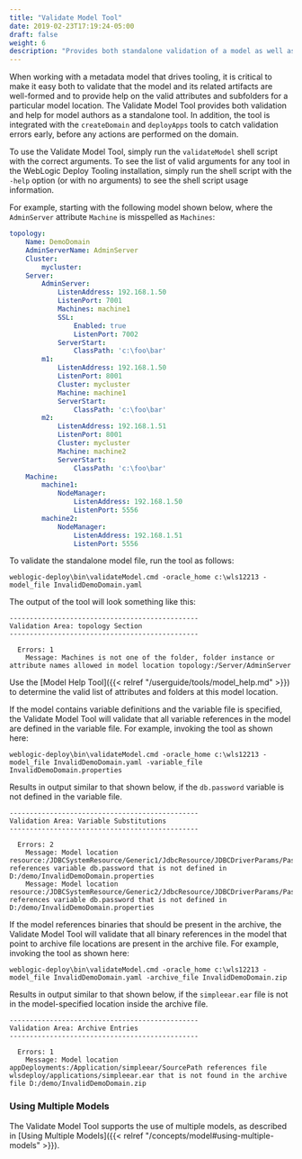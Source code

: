 ```yaml
---
title: "Validate Model Tool"
date: 2019-02-23T17:19:24-05:00
draft: false
weight: 6
description: "Provides both standalone validation of a model as well as model usage information to help users write or edit their models."
---
```



When working with a metadata model that drives tooling, it is critical to make it easy both to validate that the model and its related artifacts are well-formed and to provide help on the valid attributes and subfolders for a particular model location.  The Validate Model Tool provides both validation and help for model authors as a standalone tool.  In addition, the tool is integrated with the `createDomain` and `deployApps` tools to catch validation errors early, before any actions are performed on the domain.

To use the Validate Model Tool, simply run the `validateModel` shell script with the correct arguments.  To see the list of valid arguments for any tool in the WebLogic Deploy Tooling installation, simply run the shell script with the `-help` option (or with no arguments) to see the shell script usage information.

For example, starting with the following model shown below, where the `AdminServer` attribute `Machine` is misspelled as `Machines`:

```yaml
topology:
    Name: DemoDomain
    AdminServerName: AdminServer
    Cluster:
        mycluster:
    Server:
        AdminServer:
            ListenAddress: 192.168.1.50
            ListenPort: 7001
            Machines: machine1
            SSL:
                Enabled: true
                ListenPort: 7002
            ServerStart:
                ClassPath: 'c:\foo\bar'
        m1:
            ListenAddress: 192.168.1.50
            ListenPort: 8001
            Cluster: mycluster
            Machine: machine1
            ServerStart:
                ClassPath: 'c:\foo\bar'
        m2:
            ListenAddress: 192.168.1.51
            ListenPort: 8001
            Cluster: mycluster
            Machine: machine2
            ServerStart:
                ClassPath: 'c:\foo\bar'
    Machine:
        machine1:
            NodeManager:
                ListenAddress: 192.168.1.50
                ListenPort: 5556
        machine2:
            NodeManager:
                ListenAddress: 192.168.1.51
                ListenPort: 5556
```

To validate the standalone model file, run the tool as follows:

    weblogic-deploy\bin\validateModel.cmd -oracle_home c:\wls12213 -model_file InvalidDemoDomain.yaml

The output of the tool will look something like this:

    -----------------------------------------------
    Validation Area: topology Section
    -----------------------------------------------

      Errors: 1
        Message: Machines is not one of the folder, folder instance or attribute names allowed in model location topology:/Server/AdminServer

Use the [Model Help Tool]({{< relref "/userguide/tools/model_help.md" >}}) to determine the valid list of attributes and folders at this model location.

If the model contains variable definitions and the variable file is specified, the Validate Model Tool will validate that all variable references in the model are defined in the variable file.  For example, invoking the tool as shown here:

    weblogic-deploy\bin\validateModel.cmd -oracle_home c:\wls12213 -model_file InvalidDemoDomain.yaml -variable_file InvalidDemoDomain.properties

Results in output similar to that shown below, if the `db.password` variable is not defined in the variable file.

    -----------------------------------------------
    Validation Area: Variable Substitutions
    -----------------------------------------------

      Errors: 2
        Message: Model location resource:/JDBCSystemResource/Generic1/JdbcResource/JDBCDriverParams/PasswordEncrypted references variable db.password that is not defined in D:/demo/InvalidDemoDomain.properties
        Message: Model location resource:/JDBCSystemResource/Generic2/JdbcResource/JDBCDriverParams/PasswordEncrypted references variable db.password that is not defined in D:/demo/InvalidDemoDomain.properties

If the model references binaries that should be present in the archive, the Validate Model Tool will validate that all binary references in the model that point to archive file locations are present in the archive file.  For example, invoking the tool as shown here:

    weblogic-deploy\bin\validateModel.cmd -oracle_home c:\wls12213 -model_file InvalidDemoDomain.yaml -archive_file InvalidDemoDomain.zip

Results in output similar to that shown below, if the `simpleear.ear` file is not in the model-specified location inside the archive file.

    -----------------------------------------------
    Validation Area: Archive Entries
    -----------------------------------------------

      Errors: 1
        Message: Model location appDeployments:/Application/simpleear/SourcePath references file wlsdeploy/applications/simpleear.ear that is not found in the archive file D:/demo/InvalidDemoDomain.zip

### Using Multiple Models

The Validate Model Tool supports the use of multiple models, as described in [Using Multiple Models]({{< relref "/concepts/model#using-multiple-models" >}}).
